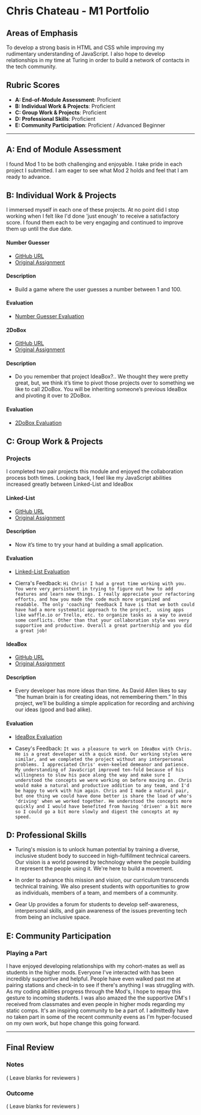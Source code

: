# Chris Chateau - M1 Portfolio

## Areas of Emphasis

To develop a strong basis in HTML and CSS while improving my rudimentary understanding of JavaScript. I also hope to develop relationships in my time at Turing in order to build a network of contacts in the tech community.

## Rubric Scores

* **A: End-of-Module Assessment**: Proficient
* **B: Individual Work & Projects**: Proficient
* **C: Group Work & Projects**: Proficient
* **D: Professional Skills**: Proficient
* **E: Community Participation**: Proficient / Advanced Beginner

-----------------------

## A: End of Module Assessment

I found Mod 1 to be both challenging and enjoyable. I take pride in each project I submitted. I am eager to see what Mod 2 holds and feel that I am ready to advance.

## B: Individual Work & Projects

I immersed myself in each one of these projects. At no point did I stop working when I felt like I'd done 'just enough' to receive a satisfactory score. I found them each to be very engaging and continued to improve them up until the due date.

#### Number Guesser

* [GitHub URL](https://github.com/christopherchateau/Number-Guesser)
* [Original Assignment](http://frontend.turing.io/projects/number-guesser.html)

#### Description
* Build a game where the user guesses a number between 1 and 100.

#### Evaluation

* [Number Guesser Evaluation](https://github.com/turingschool/front-end-submissions-public/blob/master/1806/mod-1/number-guesser/chris-chateau.md)

#### 2DoBox

* [GitHub URL](https://github.com/christopherchateau/2DoBox-Pivot)
* [Original Assignment](http://frontend.turing.io/projects/2DoBox-Pivot-Mod1.html)

#### Description
* Do you remember that project IdeaBox?.. We thought they were pretty great, but, we think it’s time to pivot those projects over to something we like to call 2DoBox. You will be inheriting someone’s previous IdeaBox and pivoting it over to 2DoBox.

#### Evaluation

* [2DoBox Evaluation](https://github.com/turingschool/front-end-submissions-public/tree/master/1806/mod-1/to-do-box)

## C: Group Work & Projects

### Projects

I completed two pair projects this module and enjoyed the collaboration process both times. Looking back, I feel like my JavaScript abilities increased greatly between Linked-List and IdeaBox

#### Linked-List

* [GitHub URL](https://github.com/christopherchateau/linked-list)
* [Original Assignment](http://frontend.turing.io/projects/linked-list.html)

#### Description
* Now it’s time to try your hand at building a small application.

#### Evaluation

* [Linked-List Evaluation](https://github.com/turingschool/front-end-submissions-public/blob/master/1806/mod-1/linked-list/chris-cierra.md)

* Cierra's Feedback: ```Hi Chris! I had a great time working with you. You were very persistent in trying to figure out how to add features and learn new things. I really appreciate your refactoring efforts, and how you made the code much more organized and readable. The only 'coaching' feedback I have is that we both could have had a more systematic approach to the project,  using apps like waffle.io or Trello, etc. to organize tasks as a way to avoid some conflicts. Other than that your collaboration style was very supportive and productive. Overall a great partnership and you did a great job!```

#### IdeaBox

* [GitHub URL](https://github.com/christopherchateau/ideabox)
* [Original Assignment](http://frontend.turing.io/projects/ideabox.html)

#### Description
* Every developer has more ideas than time. As David Allen likes to say “the human brain is for creating ideas, not remembering them.” In this project, we’ll be building a simple application for recording and archiving our ideas (good and bad alike).

#### Evaluation

* [IdeaBox Evaluation](https://github.com/turingschool/front-end-submissions-public/blob/master/1806/mod-1/idea-box/casey-chris.md)

* Casey's Feedback: ```It was a pleasure to work on IdeaBox with Chris. He is a great developer with a quick mind. Our working styles were similar, and we completed the project without any interpersonal problems. I appreciated Chris' even-keeled demeanor and patience. My understanding of JavaScript improved ten-fold because of his willingness to slow his pace along the way and make sure I understood the concepts we were working on before moving on. Chris would make a natural and productive addition to any team, and I'd be happy to work with him again. Chris and I made a natural pair, but one thing we could have done better is share the load of who's 'driving' when we worked together. He understood the concepts more quickly and I would have benefited from having 'driven' a bit more so I could go a bit more slowly and digest the concepts at my speed.```

## D: Professional Skills

 * Turing's mission is to unlock human potential by training a diverse, inclusive student body to succeed in high-fulfillment technical careers. Our vision is a world powered by technology where the people building it represent the people using it. We're here to build a movement.

 * In order to advance this mission and vision, our curriculum transcends technical training. We also present students with opportunities to grow as individuals, members of a team, and members of a community.

 * Gear Up provides a forum for students to develop self-awareness, interpersonal skills, and gain awareness of the issues preventing tech from being an inclusive space.

## E: Community Participation

### Playing a Part

I have enjoyed developing relationships with my cohort-mates as well as students in the higher mods. Everyone I've interacted with has been incredibly supportive and helpful. People have even walked past me at pairing stations and check-in to see if there's anything I was struggling with. As my coding abilities progress through the Mod's, I hope to repay this gesture to incoming students. I was also amazed the the supportive DM's I received from classmates and even people in higher mods regarding my static comps. It's an inspiring community to be a part of. I admittedly have no taken part in some of the recent community evens as I'm hyper-focused on my own work, but hope change this going forward.

------------------

## Final Review

### Notes

( Leave blanks for reviewers )

### Outcome

( Leave blanks for reviewers )
